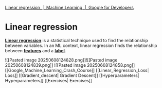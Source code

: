 [Linear regression  |  Machine Learning  |  Google for Developers](https://developers.google.com/machine-learning/crash-course/linear-regression)


# Linear regression

[**Linear regression**](https://developers.google.com/machine-learning/glossary#linear-regression) is a statistical technique used to find the relationship between variables. In an ML context, linear regression finds the relationship between [**features**](https://developers.google.com/machine-learning/glossary#feature) and a [**label**](https://developers.google.com/machine-learning/glossary#label).

![[Pasted image 20250608124828.png]]![[Pasted image 20250608124839.png]]
![[Pasted image 20250608124858.png]]
[[Google_Machine_Learning_Crash_Course]]
[[Linear_Regression_Loss| Loss]]
[[Gradient_descent| Gradient Descent]]
[[Hyperparameters| Hyperparameters]]
[[Exercises| Exercises]]
